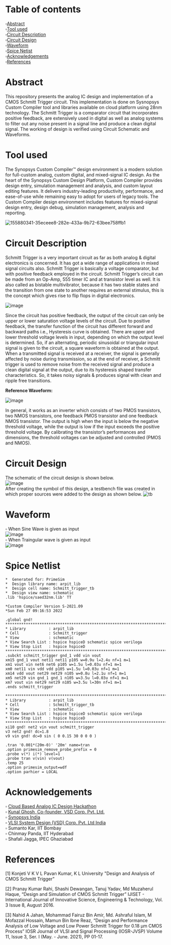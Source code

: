 # Table of contents
▫️[Abstract](https://github.com/arpit306/Implementation-of-CMOS-Schmitt-Trigger/blob/main/README.md#abstract)  
▫️[Tool used](https://github.com/arpit306/Implementation-of-CMOS-Schmitt-Trigger/blob/main/README.md#tool-used)  
▫️[Circuit Description](https://github.com/arpit306/Implementation-of-CMOS-Schmitt-Trigger/blob/main/README.md#circuit-description)  
▫️[Circuit Design](https://github.com/arpit306/Implementation-of-CMOS-Schmitt-Trigger/blob/main/README.md#circuit-design)  
▫️[Waveform](https://github.com/arpit306/Implementation-of-CMOS-Schmitt-Trigger/blob/main/README.md#waveform)  
▫️[Spice Netist](https://github.com/arpit306/Implementation-of-CMOS-Schmitt-Trigger/blob/main/README.md#spice-netlist)  
▫️[Acknowledgements](https://github.com/arpit306/Implementation-of-CMOS-Schmitt-Trigger/blob/main/README.md#acknowledgements)  
▫️[References](https://github.com/arpit306/Implementation-of-CMOS-Schmitt-Trigger/blob/main/README.md#references)  
# Abstract
This repository presents the analog IC design and implementation of a CMOS Schmitt Trigger circuit. This implementation is done on Sysnopsys Custom Compiler tool and libraries available on cloud platform using 28nm technology. The Schmitt Trigger is a comparator circuit that incorporates positive feedback, are extensively used in digital as well as analog systems to filter out any noise present in a signal line and produce a clean digital signal. The working of design is verified using Circuit Schematic and Waveforms.
# Tool used
The Synopsys Custom Compiler™ design environment is a modern solution for full-custom analog, custom digital, and mixed-signal IC design. As the heart of the Synopsys Custom Design Platform, Custom Compiler provides design entry, simulation management and analysis, and custom layout editing features. It delivers industry-leading productivity, performance, and ease-of-use while remaining easy to adopt for users of legacy tools. The Custom Compiler design environment includes features for mixed-signal design entry, design debug, simulation management, analysis and reporting.

![155880341-35eceee8-282e-433a-9b72-63bee758ffb1](https://user-images.githubusercontent.com/68592620/155882760-832f2e1b-67cf-4f46-9309-bac0c4960290.png)  
# Circuit Description
Schmitt Trigger is a very important circuit as far as both analog & digital electronics is concerned. It has got a wide range of applications in mixed signal circuits also. Schmitt Trigger is basically a voltage comparator, but with positive feedback employed in the circuit. Schmitt Trigger’s circuit can be made from an Op-Amp, 555 timer IC and at transistor level as well. It is also called as bistable multivibrator, because it has two stable states and the transition from one state to another requires an external stimulus, this is the concept which gives rise to flip flops in digital electronics.

![image](https://user-images.githubusercontent.com/68592620/155884086-e95bd774-3d90-4971-b1d4-54729fadf00a.png)

Since the circuit has positive feedback, the output of the circuit can only be upper or lower saturation voltage levels of the circuit. Due to positive feedback, the transfer function of the circuit has different forward and backward paths i.e., Hysteresis curve is obtained. There are upper and lower threshold voltage levels in input, depending on which the output level is determined. So, if an alternating, periodic sinusoidal or triangular input signal is given to the circuit, a square waveform is obtained at the output.
When a transmitted signal is received at a receiver, the signal is generally affected by noise during transmission, so at the end of receiver, a Schmitt trigger is used to remove noise from the received signal and produce a clean digital signal at the output, due to its hysteresis shaped transfer characteristics. So, it takes noisy signals & produces signal with clean and ripple free transitions.

__Reference Waveform:__

![image](https://user-images.githubusercontent.com/68592620/155884536-068faa2c-0081-47d9-a8b9-af3cf728d736.png)

In general, it works as an inverter which consists of two PMOS transistors, two NMOS transistors, one feedback PMOS transistor and one feedback NMOS transistor. The output is high when the input is below the negative threshold voltage, while the output is low if the input exceeds the positive threshold voltage. By calibrating the transistor’s performances and dimensions, the threshold voltages can be adjusted and controlled (PMOS and NMOS).
# Circuit Design
The schematic of the circuit design is shown below.  
![image](https://user-images.githubusercontent.com/68592620/155879444-6a8a5372-9e19-4bef-8dc5-2c24899f2ace.png)  
After creating the symbol of this design, a testbench file was created in which proper sources were added to the design as shown below.
![tb](https://user-images.githubusercontent.com/68592620/155878327-c9ef74f8-5cf5-434e-9c81-d0d568a050ff.png)

# Waveform 
▫️ When Sine Wave is given as input  
![image](https://user-images.githubusercontent.com/68592620/155883745-61456391-c1d3-460f-a317-f925cd4b9fdd.png)  
▫️ When Traingular wave is given as input  
![image](https://user-images.githubusercontent.com/68592620/155883848-f492d37d-7020-46ff-be92-5fa5113b9df7.png)  
# Spice Netlist
```
*  Generated for: PrimeSim
*  Design library name: arpit_lib
*  Design cell name: Schmitt_trigger_tb
*  Design view name: schematic
.lib 'hspice/saed32nm.lib' TT

*Custom Compiler Version S-2021.09
*Sun Feb 27 09:16:53 2022

.global gnd!
********************************************************************************
* Library          : arpit_lib
* Cell             : Schmitt_trigger
* View             : schematic
* View Search List : hspice hspiceD schematic spice veriloga
* View Stop List   : hspice hspiceD
********************************************************************************
.subckt schmitt_trigger gnd_1 vdd vin vout
xm15 gnd_1 vout net11 net11 p105 w=0.9u l=2.4u nf=1 m=1
xm1 vout vin net6 net6 p105 w=1.5u l=0.03u nf=1 m=1
xm0 net11 vin vdd vdd p105 w=1.5u l=0.03u nf=1 m=1
xm14 vdd vout net29 net29 n105 w=0.8u l=2.1u nf=1 m=1
xm5 net29 vin gnd_1 gnd_1 n105 w=3.5u l=0.03u nf=1 m=1
xm7 vout vin net29 net29 n105 w=3.5u l=30n nf=1 m=1
.ends schmitt_trigger

********************************************************************************
* Library          : arpit_lib
* Cell             : Schmitt_trigger_tb
* View             : schematic
* View Search List : hspice hspiceD schematic spice veriloga
* View Stop List   : hspice hspiceD
********************************************************************************
xi10 gnd! net2 vin vout schmitt_trigger
v3 net2 gnd! dc=1.8
v9 vin gnd! dc=0 sin ( 0 0.15 30 0 0 0 )

.tran '0.001*(20m-0)' '20m' name=tran
.option primesim_remove_probe_prefix = 0
.probe v(*) i(*) level=1
.probe tran v(vin) v(vout)
.temp 25
.option primesim_output=wdf
.option parhier = LOCAL
```
# Acknowledgements
▫️ [Cloud Based Analog IC Design Hackathon](https://hackathoniith.in/')  
▫️ [Kunal Ghosh, Co-founder, VSD Corp. Pvt. Ltd.](https://www.linkedin.com/in/kunal-ghosh-vlsisystemdesign-com-28084836/?originalSubdomain=in/')  
▫️ [Synopsys India](https://www.synopsys.com/')  
▫️ [VLSI System Design (VSD) Corp. Pvt. Ltd India](https://www.vlsisystemdesign.com/')  
▫️ Sumanto Kar, IIT Bombay  
▫️ Chinmay Panda, IIT Hyderabad  
▫️ Shafali Jagga, IPEC Ghaziabad
# References
[1] Konjeti V K V L Pavan Kumar, K L University "Design and Analysis of CMOS Schmitt Trigger"

[2] Pranay Kumar Rahi, Shashi Dewangan, Tanuj Yadav, Md Muzaherul Haque, “Design and Simulation of CMOS Schmitt Trigger” IJISET - International Journal of Innovative Science, Engineering & Technology, Vol. 3 Issue 8, August 2016.

[3] Nahid A Jahan, Mohammad Fairuz Bin Amir, Md. Ashraful Islam, M Mofazzal Hossain, Mamun Bin Ibne Reaz, “Design and Performance Analysis of Low Voltage and Low Power Schmitt Trigger for 0.18 μm CMOS Process” IOSR Journal of VLSI and Signal Processing (IOSR-JVSP) Volume 11, Issue 3, Ser. I (May. - June. 2021), PP 01-17.
